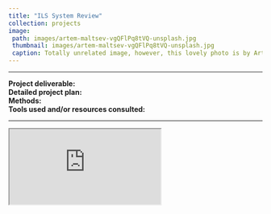 ```yaml
---
title: "ILS System Review"
collection: projects
image: 
 path: images/artem-maltsev-vgQFlPq8tVQ-unsplash.jpg
 thumbnail: images/artem-maltsev-vgQFlPq8tVQ-unsplash.jpg
 caption: Totally unrelated image, however, this lovely photo is by Artem Maltsev on Unsplash.
---
```

---
**Project deliverable:**  
**Detailed project plan:**  
**Methods:**  
**Tools used and/or resources consulted:**  

---
<iframe src="https://docs.google.com/document/d/e/2PACX-1vRGYBeMrcSBObfMEIxhgvdMvkwRzfp7FbO3MMMiaMnn6NtaHES7421bFbJ6I8oBCA/pub?embedded=true"></iframe>
